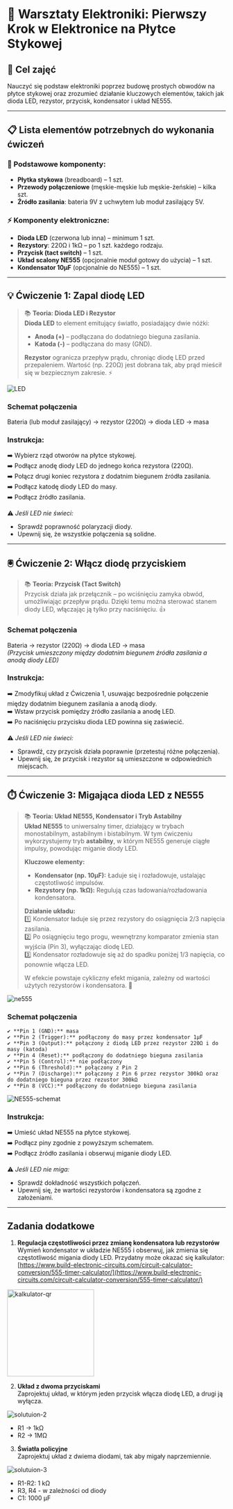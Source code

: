 # 🔌 **Warsztaty Elektroniki: Pierwszy Krok w Elektronice na Płytce Stykowej**

## 🎯 Cel zajęć
Nauczyć się podstaw elektroniki poprzez budowę prostych obwodów na płytce stykowej oraz zrozumieć działanie kluczowych elementów, takich jak dioda LED, rezystor, przycisk, kondensator i układ NE555.

---

## 📋 Lista elementów potrzebnych do wykonania ćwiczeń

### 🔩 Podstawowe komponenty:
- **Płytka stykowa** (breadboard) – 1 szt.
- **Przewody połączeniowe** (męskie-męskie lub męskie-żeńskie) – kilka szt.
- **Źródło zasilania**: bateria 9V z uchwytem lub moduł zasilający 5V.

### ⚡ Komponenty elektroniczne:
- **Dioda LED** (czerwona lub inna) – minimum 1 szt.
- **Rezystory**: 220Ω i 1kΩ – po 1 szt. każdego rodzaju.
- **Przycisk (tact switch)** – 1 szt.
- **Układ scalony NE555** (opcjonalnie moduł gotowy do użycia) – 1 szt.
- **Kondensator 10µF** (opcjonalnie do NE555) – 1 szt.

---

## 💡 Ćwiczenie 1: Zapal diodę LED

> 📚 **Teoria: Dioda LED i Rezystor**  
> **Dioda LED** to element emitujący światło, posiadający dwie nóżki:
> - **Anoda (+)** – podłączana do dodatniego bieguna zasilania.
> - **Katoda (-)** – podłączana do masy (GND).
>
> **Rezystor** ogranicza przepływ prądu, chroniąc diodę LED przed przepaleniem. Wartość (np. 220Ω) jest dobrana tak, aby prąd mieścił się w bezpiecznym zakresie. ⚡

![LED](./led.png)

### Schemat połączenia
Bateria (lub moduł zasilający) → rezystor (220Ω) → dioda LED → masa

### Instrukcja:
➡️ Wybierz rząd otworów na płytce stykowej.  
➡️ Podłącz anodę diody LED do jednego końca rezystora (220Ω).  
➡️ Połącz drugi koniec rezystora z dodatnim biegunem źródła zasilania.  
➡️ Podłącz katodę diody LED do masy.  
➡️ Podłącz źródło zasilania.

⚠️ *Jeśli LED nie świeci:*
- Sprawdź poprawność polaryzacji diody.
- Upewnij się, że wszystkie połączenia są solidne.

---

## 🖲️ Ćwiczenie 2: Włącz diodę przyciskiem

> 📚 **Teoria: Przycisk (Tact Switch)**  
> Przycisk działa jak przełącznik – po wciśnięciu zamyka obwód, umożliwiając przepływ prądu. Dzięki temu można sterować stanem diody LED, włączając ją tylko przy naciśnięciu. 👍

### Schemat połączenia
Bateria → rezystor (220Ω) → dioda LED → masa  
*(Przycisk umieszczony między dodatnim biegunem źródła zasilania a anodą diody LED)*

### Instrukcja:
➡️ Zmodyfikuj układ z Ćwiczenia 1, usuwając bezpośrednie połączenie między dodatnim biegunem zasilania a anodą diody.  
➡️ Wstaw przycisk pomiędzy źródło zasilania a anodę LED.  
➡️ Po naciśnięciu przycisku dioda LED powinna się zaświecić.

⚠️ *Jeśli LED nie świeci:*
- Sprawdź, czy przycisk działa poprawnie (przetestuj różne połączenia).
- Upewnij się, że przycisk i rezystor są umieszczone w odpowiednich miejscach.

---

## ⏱️ Ćwiczenie 3: Migająca dioda LED z NE555

> 📚 **Teoria: Układ NE555, Kondensator i Tryb Astabilny**  
> **Układ NE555** to uniwersalny timer, działający w trybach monostabilnym, astabilnym i bistabilnym. W tym ćwiczeniu wykorzystujemy tryb **astabilny**, w którym NE555 generuje ciągłe impulsy, powodując miganie diody LED.
>
> **Kluczowe elementy:**
> - **Kondensator (np. 10µF):** Ładuje się i rozładowuje, ustalając częstotliwość impulsów.
> - **Rezystory (np. 1kΩ):** Regulują czas ładowania/rozładowania kondensatora.
>
> **Działanie układu:**  
> 1️⃣ Kondensator ładuje się przez rezystory do osiągnięcia 2/3 napięcia zasilania.  
> 2️⃣ Po osiągnięciu tego progu, wewnętrzny komparator zmienia stan wyjścia (Pin 3), wyłączając diodę LED.  
> 3️⃣ Kondensator rozładowuje się aż do spadku poniżej 1/3 napięcia, co ponownie włącza LED.
>
> W efekcie powstaje cykliczny efekt migania, zależny od wartości użytych rezystorów i kondensatora. 🔄

![ne555](./ne555.png)

### Schemat połączenia
```  
✔ **Pin 1 (GND):** masa  
✔ **Pin 2 (Trigger):** podłączony do masy przez kondensator 1µF  
✔ **Pin 3 (Output):** połączony z diodą LED przez rezystor 220Ω i do masy (katoda) 
✔ **Pin 4 (Reset):** podłączony do dodatniego bieguna zasilania  
✔ **Pin 5 (Control):** nie podłączony
✔ **Pin 6 (Threshold):** połączony z Pin 2  
✔ **Pin 7 (Discharge):** połączony z Pin 6 przez rezystor 300kΩ oraz do dodatniego bieguna przez rezustor 300kΩ
✔ **Pin 8 (VCC):** podłączony do dodatniego bieguna zasilania  
```

![NE555-schemat](./ne555-schemat.png)

### Instrukcja:
➡️ Umieść układ NE555 na płytce stykowej.  
➡️ Podłącz piny zgodnie z powyższym schematem.  
➡️ Podłącz źródło zasilania i obserwuj miganie diody LED.

⚠️ *Jeśli LED nie miga:*
- Sprawdź dokładność wszystkich połączeń.
- Upewnij się, że wartości rezystorów i kondensatora są zgodne z założeniami.

---

## Zadania dodatkowe

1. **Regulacja częstotliwości przez zmianę kondensatora lub rezystorów**  
   Wymień kondensator w układzie NE555 i obserwuj, jak zmienia się częstotliwość migania diody LED. Przydatny może okazać się kalkulator: 
[https://www.build-electronic-circuits.com/circuit-calculator-conversion/555-timer-calculator/](https://www.build-electronic-circuits.com/circuit-calculator-conversion/555-timer-calculator/)

<img src="./kalkulator-qr.png" alt="kalkulator-qr" width="200"/>

2. **Układ z dwoma przyciskami**  
   Zaprojektuj układ, w którym jeden przycisk włącza diodę LED, a drugi ją wyłącza.

![solutuion-2](./solution_2.png)

- R1 -> 1kΩ
- R2 -> 1MΩ

3. **Światła policyjne**  
   Zaprojektuj układ z dwiema diodami, tak aby migały naprzemiennie.

![solutuion-3](./solution_3.png)

- R1-R2: 1 kΩ
- R3, R4 - w zależności od diody
- C1: 1000 µF
